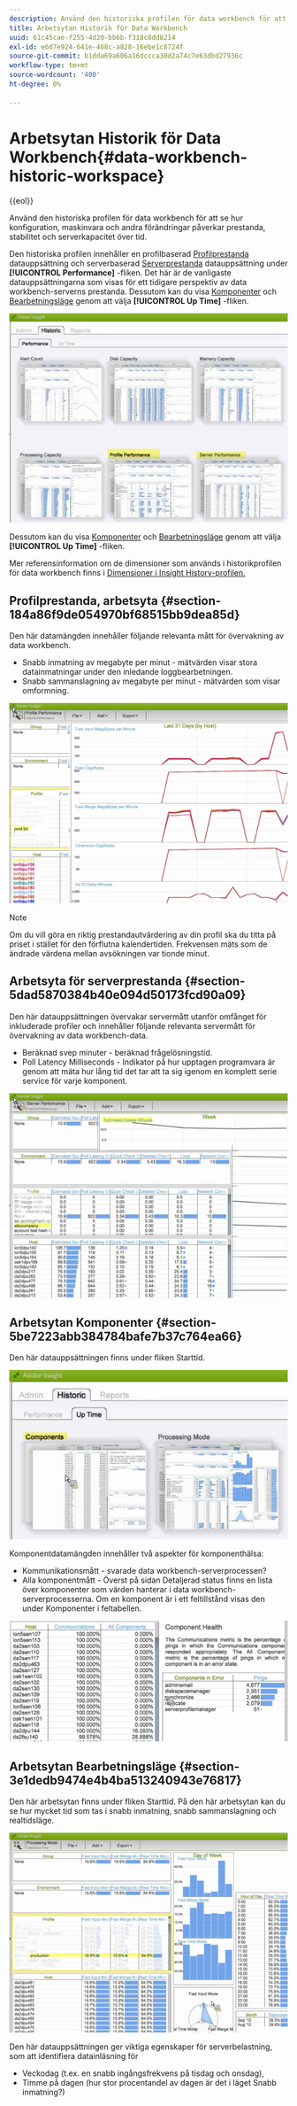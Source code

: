 ```yaml
---
description: Använd den historiska profilen för data workbench för att se hur konfiguration, maskinvara och andra förändringar påverkar prestanda, stabilitet och serverkapacitet över tid.
title: Arbetsytan Historik för Data Workbench
uuid: 61c45cae-f255-4d20-bb6b-f318c8dd8214
exl-id: e6d7e924-641e-468c-a828-16ebe1c8724f
source-git-commit: b1dda69a606a16dccca30d2a74c7e63dbd27936c
workflow-type: tm+mt
source-wordcount: '400'
ht-degree: 0%

---
```


# Arbetsytan Historik för Data Workbench{#data-workbench-historic-workspace}

{{eol}}

Använd den historiska profilen för data workbench för att se hur konfiguration, maskinvara och andra förändringar påverkar prestanda, stabilitet och serverkapacitet över tid.

Den historiska profilen innehåller en profilbaserad [Profilprestanda](../../../home/monitoring-installation/monitoring-profiles/monitoring-historical-using.md#section-184a86f9de054970bf68515bb9dea85d) datauppsättning och serverbaserad [Serverprestanda](../../../home/monitoring-installation/monitoring-profiles/monitoring-historical-using.md#section-5dad5870384b40e094d50173fcd90a09) datauppsättning under **[!UICONTROL Performance]** -fliken. Det här är de vanligaste datauppsättningarna som visas för ett tidigare perspektiv av data workbench-serverns prestanda. Dessutom kan du visa [Komponenter](../../../home/monitoring-installation/monitoring-profiles/monitoring-historical-using.md#section-5be7223abb384784bafe7b37c764ea66) och [Bearbetningsläge](../../../home/monitoring-installation/monitoring-profiles/monitoring-historical-using.md#section-5be7223abb384784bafe7b37c764ea66) genom att välja **[!UICONTROL Up Time]** -fliken.

![](assets/Historic_Performance.png)

Dessutom kan du visa [Komponenter](../../../home/monitoring-installation/monitoring-profiles/monitoring-historical-using.md#section-5be7223abb384784bafe7b37c764ea66) och [Bearbetningsläge](../../../home/monitoring-installation/monitoring-profiles/monitoring-historical-using.md#section-5be7223abb384784bafe7b37c764ea66) genom att välja **[!UICONTROL Up Time]** -fliken.

Mer referensinformation om de dimensioner som används i historikprofilen för data workbench finns i [Dimensioner i Insight History-profilen.](../../../home/monitoring-installation/monitoring-appendix/monitoring-historical.md#concept-a42837c9c9274f83ad5bc5a6720f02b0)

## Profilprestanda, arbetsyta {#section-184a86f9de054970bf68515bb9dea85d}

Den här datamängden innehåller följande relevanta mått för övervakning av data workbench.

* Snabb inmatning av megabyte per minut - mätvärden visar stora datainmatningar under den inledande loggbearbetningen.
* Snabb sammanslagning av megabyte per minut - mätvärden som visar omformning.

![](assets/Historic_Profile_Performance.png)

>[!NOTE]
>
>Om du vill göra en riktig prestandautvärdering av din profil ska du titta på priset i stället för den förflutna kalendertiden. Frekvensen mäts som de ändrade värdena mellan avsökningen var tionde minut.

## Arbetsyta för serverprestanda {#section-5dad5870384b40e094d50173fcd90a09}

Den här datauppsättningen övervakar servermått utanför omfånget för inkluderade profiler och innehåller följande relevanta servermått för övervakning av data workbench-data.

* Beräknad svep minuter - beräknad frågelösningstid.
* Poll Latency Milliseconds - Indikator på hur upptagen programvara är genom att mäta hur lång tid det tar att ta sig igenom en komplett serie service för varje komponent.

![](assets/Historic_Server_Performance.png)

## Arbetsytan Komponenter {#section-5be7223abb384784bafe7b37c764ea66}

Den här datauppsättningen finns under fliken Starttid.

![](assets/Up_Time.png)

Komponentdatamängden innehåller två aspekter för komponenthälsa:

* Kommunikationsmått - svarade data workbench-serverprocessen?
* Alla komponentmått - Överst på sidan Detaljerad status finns en lista över komponenter som värden hanterar i data workbench-serverprocesserna. Om en komponent är i ett feltillstånd visas den under Komponenter i feltabellen.

![](assets/Up_Time_components.png)

## Arbetsytan Bearbetningsläge {#section-3e1dedb9474e4b4ba513240943e76817}

Den här arbetsytan finns under fliken Starttid. På den här arbetsytan kan du se hur mycket tid som tas i snabb inmatning, snabb sammanslagning och realtidsläge.

![](assets/Up_Time_Processing_mode.png)

Den här datauppsättningen ger viktiga egenskaper för serverbelastning, som att identifiera datainläsning för

* Veckodag (t.ex. en snabb ingångsfrekvens på tisdag och onsdag),
* Timme på dagen (hur stor procentandel av dagen är det i läget Snabb inmatning?)

